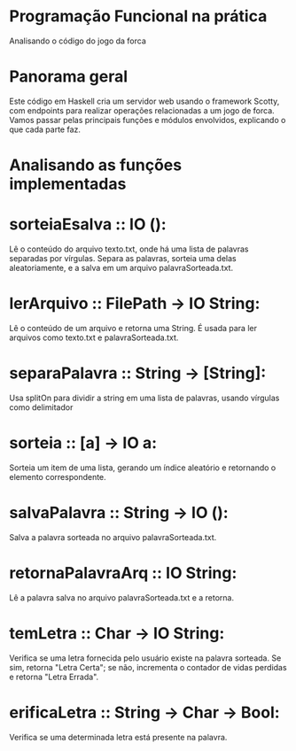# Programação Funcional na prática
Analisando o código do jogo da forca


# Panorama geral
Este código em Haskell cria um servidor web usando o framework Scotty, com endpoints para realizar operações relacionadas a um jogo de forca. Vamos passar pelas principais funções e módulos envolvidos, explicando o que cada parte faz.

# Analisando as funções implementadas 

# sorteiaEsalva :: IO ():

Lê o conteúdo do arquivo texto.txt, onde há uma lista de palavras separadas por vírgulas.
Separa as palavras, sorteia uma delas aleatoriamente, e a salva em um arquivo palavraSorteada.txt.

# lerArquivo :: FilePath -> IO String:

Lê o conteúdo de um arquivo e retorna uma String. É usada para ler arquivos como texto.txt e palavraSorteada.txt.

# separaPalavra :: String -> [String]:
Usa splitOn para dividir a string em uma lista de palavras, usando vírgulas como delimitador

# sorteia :: [a] -> IO a:
Sorteia um item de uma lista, gerando um índice aleatório e retornando o elemento correspondente.

# salvaPalavra :: String -> IO ():
Salva a palavra sorteada no arquivo palavraSorteada.txt.

# retornaPalavraArq :: IO String:
Lê a palavra salva no arquivo palavraSorteada.txt e a retorna.

# temLetra :: Char -> IO String:
Verifica se uma letra fornecida pelo usuário existe na palavra sorteada. Se sim, retorna "Letra Certa"; se não, incrementa o contador de vidas perdidas e retorna "Letra Errada".

# erificaLetra :: String -> Char -> Bool:
Verifica se uma determinada letra está presente na palavra.
